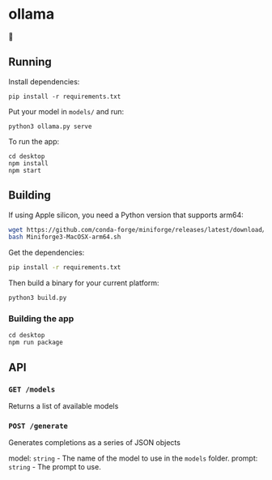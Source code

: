 # ollama

🙊

## Running

Install dependencies:

```
pip install -r requirements.txt
```

Put your model in `models/` and run:

```
python3 ollama.py serve
```

To run the app:

```
cd desktop
npm install
npm start
```

## Building

If using Apple silicon, you need a Python version that supports arm64:

```bash
wget https://github.com/conda-forge/miniforge/releases/latest/download/Miniforge3-MacOSX-arm64.sh
bash Miniforge3-MacOSX-arm64.sh
```

Get the dependencies:

```bash
pip install -r requirements.txt
```

Then build a binary for your current platform:

```bash
python3 build.py
```

### Building the app

```
cd desktop
npm run package
```

## API

### `GET /models`

Returns a list of available models

### `POST /generate`

Generates completions as a series of JSON objects

model: `string` - The name of the model to use in the `models` folder.
prompt: `string` - The prompt to use.
